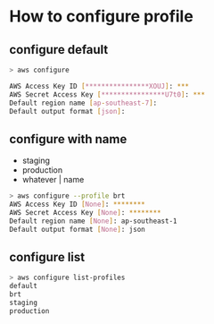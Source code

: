 # How to configure profile

## configure default

```bash
> aws configure
```

```bash
AWS Access Key ID [****************XOUJ]: ***
AWS Secret Access Key [****************U7t0]: ***
Default region name [ap-southeast-7]:
Default output format [json]:
```

## configure with name

- staging
- production
- whatever | name

```bash
> aws configure --profile brt
AWS Access Key ID [None]: ********
AWS Secret Access Key [None]: ********
Default region name [None]: ap-southeast-1
Default output format [None]: json
```

## configure list

```bash
> aws configure list-profiles
default
brt
staging
production
```
